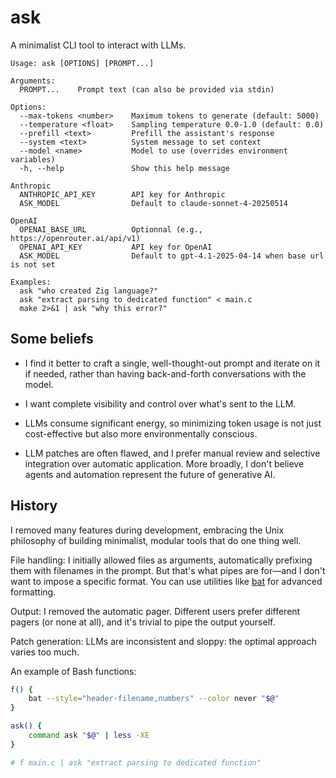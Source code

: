 # ask

A minimalist CLI tool to interact with LLMs.

```
Usage: ask [OPTIONS] [PROMPT...]

Arguments:
  PROMPT...    Prompt text (can also be provided via stdin)

Options:
  --max-tokens <number>    Maximum tokens to generate (default: 5000)
  --temperature <float>    Sampling temperature 0.0-1.0 (default: 0.0)
  --prefill <text>         Prefill the assistant's response
  --system <text>          System message to set context
  --model <name>           Model to use (overrides environment variables)
  -h, --help               Show this help message

Anthropic
  ANTHROPIC_API_KEY        API key for Anthropic
  ASK_MODEL                Default to claude-sonnet-4-20250514

OpenAI
  OPENAI_BASE_URL          Optionnal (e.g., https://openrouter.ai/api/v1)
  OPENAI_API_KEY           API key for OpenAI
  ASK_MODEL                Default to gpt-4.1-2025-04-14 when base url is not set

Examples:
  ask "who created Zig language?"
  ask "extract parsing to dedicated function" < main.c
  make 2>&1 | ask "why this error?"
```

## Some beliefs

- I find it better to craft a single, well-thought-out prompt and iterate on it if needed, rather than having back-and-forth conversations with the model.

- I want complete visibility and control over what's sent to the LLM.

- LLMs consume significant energy, so minimizing token usage is not just cost-effective but also more environmentally conscious.

- LLM patches are often flawed, and I prefer manual review and selective integration over automatic application. More broadly, I don't believe agents and automation represent the future of generative AI.

## History

I removed many features during development, embracing the Unix philosophy of building minimalist, modular tools that do one thing well.

File handling: I initially allowed files as arguments, automatically prefixing them with filenames in the prompt. But that's what pipes are for—and I don't want to impose a specific format. You can use utilities like [bat](https://github.com/sharkdp/bat) for advanced formatting.

Output: I removed the automatic pager. Different users prefer different pagers (or none at all), and it's trivial to pipe the output yourself.

Patch generation: LLMs are inconsistent and sloppy: the optimal approach varies too much.


An example of Bash functions:

```bash
f() {
    bat --style="header-filename,numbers" --color never "$@"
}

ask() {
    command ask "$@" | less -XE
}

# f main.c | ask "extract parsing to dedicated function"
```
